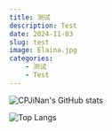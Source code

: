 ```yaml
---
title: 测试
description: Test
date: 2024-11-03
slug: test
image: Elaina.jpg
categories:
    - 测试
    - Test
---
```


![CPJiNan's GitHub stats](https://github-readme-stats.vercel.app/api?username=CPJiNan)

![Top Langs](https://github-readme-stats.vercel.app/api/top-langs/?username=CPJiNan)


